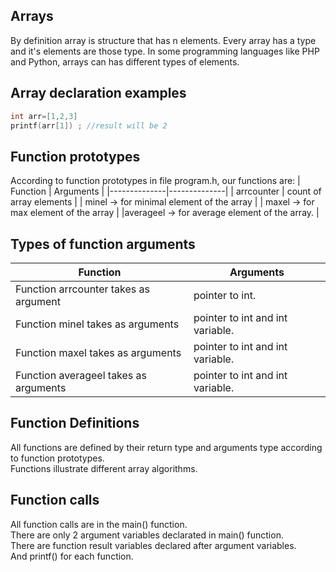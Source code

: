 ## Arrays
By definition array is structure that has n elements. Every array has a type and it's elements are those type. In some programming languages like PHP and Python,  arrays can has different types of  elements.  
## Array declaration examples
```c
int arr=[1,2,3]
printf(arr[1]) ; //result will be 2
```
## Function prototypes
According to function prototypes in file program.h, our functions are:
| Function   | Arguments   |
|--------------|--------------|
| arrcounter | count of array elements |
| minel -> for minimal element of the array  |
| maxel -> for max  element of the array  |
|averageel -> for average element of the array.  |
## Types of function arguments
| Function   | Arguments   |
|--------------|--------------|
|Function arrcounter takes as argument | pointer to int. |
| Function minel takes as arguments | pointer to int and int variable.  |
| Function maxel takes as arguments | pointer to int and int variable. |   
|  Function averageel takes as arguments | pointer to int and int variable. | 
## Function Definitions
All functions are defined by their return type and arguments type according to function prototypes.  
Functions illustrate different array  algorithms.  
## Function calls
All function calls are in the main() function.  
There are only 2 argument  variables declarated in main() function.  
There are function result variables declared after argument variables.  
And printf() for each function.  
